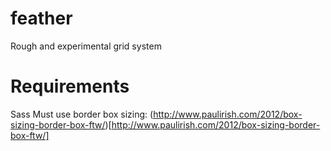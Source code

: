 feather
=======

Rough and experimental grid system


Requirements
==================
Sass
Must use border box sizing: (http://www.paulirish.com/2012/box-sizing-border-box-ftw/)[http://www.paulirish.com/2012/box-sizing-border-box-ftw/]
